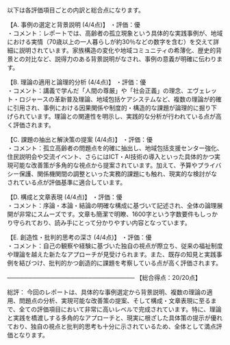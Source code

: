 以下は各評価項目ごとの内訳と総合点になります。

【A. 事例の選定と背景説明 (4/4点)】
・評価：優  
・コメント：レポートでは、高齢者の孤立現象という具体的な実践事例が、地域における実情（70歳以上の一人暮らしが約30％などの数字を含む）を交えて詳細に説明されています。家族構造の変化や地域コミュニティの希薄化、歴史的背景との対比など、説得力のある背景説明がなされ、事例の意義が明確に伝わります。

【B. 理論の適用と論理的分析 (4/4点)】
・評価：優  
・コメント：講義で学んだ「人間の尊厳」や「社会正義」の理念、エヴェレット・ロジャースの革新普及理論、地域包括ケアシステムなど、複数の理論が的確に引用され、事例における因果関係や制度的・構造的な課題が論理的に掘り下げられています。理論との関連性を明示し、実践的な分析が行われている点が高く評価されます。

【C. 課題の抽出と解決策の提案 (4/4点)】
・評価：優  
・コメント：孤立高齢者の問題点を的確に抽出し、地域包括支援センター強化、住民説明会や交流イベント、さらにはICT・AI技術の導入といった具体的かつ実現可能な改善策が多角的な視点から提案されています。加えて、予算やプライバシー保護、関係機関間の調整といった実務的課題にも触れ、現実的な検討がなされている点が評価基準に適合しています。

【D. 構成と文章表現 (4/4点)】
・評価：優  
・コメント：序論・本論・結論の明確な構成に基づいて記述され、全体の論理展開が非常にスムーズです。文章も簡潔で明瞭、1600字という字数要件もしっかり守られており、読み手にとって分かりやすい内容となっています。

【E. 創造性・批判的思考の深さ (4/4点)】
・評価：優  
・コメント：自己の観察や経験に基づいた独自の視点が際立ち、従来の福祉制度や理論を越えた新たなアプローチが見受けられます。また、既存の知見と実践事例を結びつけ、批判的かつ創造的に課題を考察している点が高く評価されます。

──────────────────────────────
【総合得点：20/20点】

総評：
今回のレポートは、具体的な事例選定から背景説明、複数の理論の適用、問題点の分析、実現可能な改善策の提案、そして構成・文章表現に至るまで、全ての評価項目において非常に高いレベルで完成されています。特に、理論と実践を橋渡しする多角的なアプローチと、現実に根ざした具体策の提示が優れており、独自の視点と批判的思考も十分に示されているため、全体として満点評価となります。
